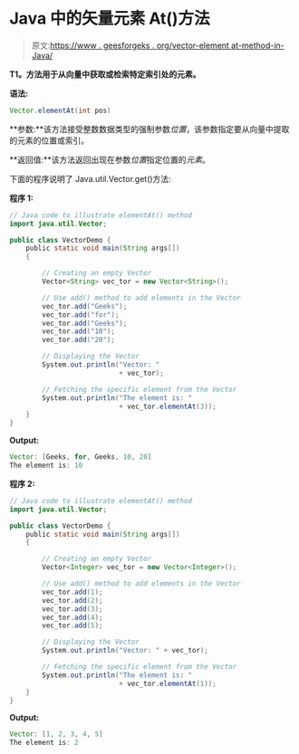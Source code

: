 # Java 中的矢量元素 At()方法

> 原文:[https://www . geesforgeks . org/vector-element at-method-in-Java/](https://www.geeksforgeeks.org/vector-elementat-method-in-java/)

**T1。方法用于从向量中获取或检索特定索引处的元素。**

**语法:**

```java
Vector.elementAt(int pos)
```

**参数:**该方法接受整数数据类型的强制参数*位置*，该参数指定要从向量中提取的元素的位置或索引。

**返回值:**该方法返回出现在参数*位置*指定位置的*元素*。

下面的程序说明了 Java.util.Vector.get()方法:

**程序 1:**

```java
// Java code to illustrate elementAt() method
import java.util.Vector;

public class VectorDemo {
    public static void main(String args[])
    {

        // Creating an empty Vector
        Vector<String> vec_tor = new Vector<String>();

        // Use add() method to add elements in the Vector
        vec_tor.add("Geeks");
        vec_tor.add("for");
        vec_tor.add("Geeks");
        vec_tor.add("10");
        vec_tor.add("20");

        // Displaying the Vector
        System.out.println("Vector: "
                           + vec_tor);

        // Fetching the specific element from the Vector
        System.out.println("The element is: "
                           + vec_tor.elementAt(3));
    }
}
```

**Output:**

```java
Vector: [Geeks, for, Geeks, 10, 20]
The element is: 10

```

**程序 2:**

```java
// Java code to illustrate elementAt() method
import java.util.Vector;

public class VectorDemo {
    public static void main(String args[])
    {

        // Creating an empty Vector
        Vector<Integer> vec_tor = new Vector<Integer>();

        // Use add() method to add elements in the Vector
        vec_tor.add(1);
        vec_tor.add(2);
        vec_tor.add(3);
        vec_tor.add(4);
        vec_tor.add(5);

        // Displaying the Vector
        System.out.println("Vector: " + vec_tor);

        // Fetching the specific element from the Vector
        System.out.println("The element is: "
                           + vec_tor.elementAt(1));
    }
}
```

**Output:**

```java
Vector: [1, 2, 3, 4, 5]
The element is: 2

```
